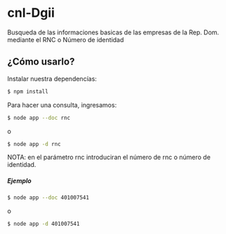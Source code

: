# cnl-Dgii
Busqueda de las informaciones basicas de las empresas de la Rep. Dom. mediante el RNC o Número de identidad

## ¿Cómo usarlo?
 Instalar nuestra dependencías:

```sh
$ npm install
```

Para hacer una consulta, ingresamos: 

```sh
$ node app --doc rnc
```
o

```sh
$ node app -d rnc
```

NOTA: en el parámetro rnc introduciran el número de rnc o número de identidad.

##### Ejemplo
```sh
$ node app --doc 401007541
```

o

```sh
$ node app -d 401007541
```
